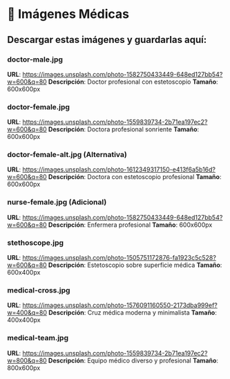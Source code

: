 # 🏥 Imágenes Médicas

## Descargar estas imágenes y guardarlas aquí:

### doctor-male.jpg
**URL**: https://images.unsplash.com/photo-1582750433449-648ed127bb54?w=600&q=80
**Descripción**: Doctor profesional con estetoscopio
**Tamaño**: 600x600px

### doctor-female.jpg
**URL**: https://images.unsplash.com/photo-1559839734-2b71ea197ec2?w=600&q=80
**Descripción**: Doctora profesional sonriente
**Tamaño**: 600x600px

### doctor-female-alt.jpg (Alternativa)
**URL**: https://images.unsplash.com/photo-1612349317150-e413f6a5b16d?w=600&q=80
**Descripción**: Doctora con estetoscopio profesional
**Tamaño**: 600x600px

### nurse-female.jpg (Adicional)
**URL**: https://images.unsplash.com/photo-1582750433449-648ed127bb54?w=600&q=80
**Descripción**: Enfermera profesional
**Tamaño**: 600x600px

### stethoscope.jpg
**URL**: https://images.unsplash.com/photo-1505751172876-fa1923c5c528?w=600&q=80
**Descripción**: Estetoscopio sobre superficie médica
**Tamaño**: 600x400px

### medical-cross.jpg
**URL**: https://images.unsplash.com/photo-1576091160550-2173dba999ef?w=400&q=80
**Descripción**: Cruz médica moderna y minimalista
**Tamaño**: 400x400px

### medical-team.jpg
**URL**: https://images.unsplash.com/photo-1559839734-2b71ea197ec2?w=800&q=80
**Descripción**: Equipo médico diverso y profesional
**Tamaño**: 800x600px
